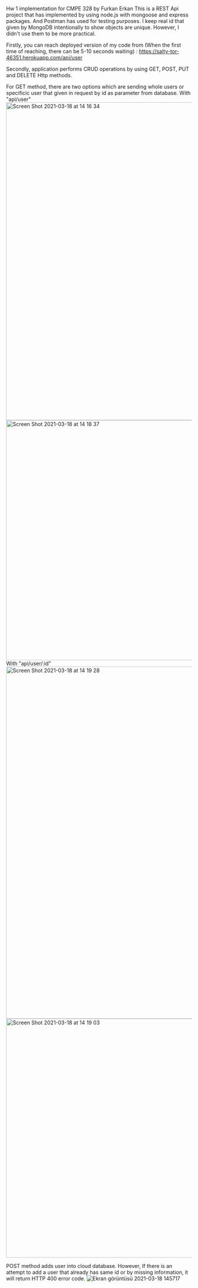 Hw 1 implementation for CMPE 328 by Furkan Erkan
This is a REST Api project that has implemented by using node.js with mongoose and express packages. And Postman has used for testing purposes. I keep real id that given by MongoDB intentionally to show objects are unique. However, I didn't use them to be more practical.

Firstly, you can reach deployed version of my code from (When the first time of reaching, there can be 5-10 seconds waiting) :
https://salty-tor-46351.herokuapp.com/api/user

Secondly, application performs CRUD operations by using GET, POST, PUT and DELETE Http methods.

For GET method, there are two options which are sending whole users or specificic user that given in request by id as parameter from database.
With "api/user"
<img width="862" alt="Screen Shot 2021-03-18 at 14 16 34" src="https://user-images.githubusercontent.com/80795739/111619934-2c9b9e00-87f7-11eb-95b3-13cc8c4ead90.png">
<img width="651" alt="Screen Shot 2021-03-18 at 14 18 37" src="https://user-images.githubusercontent.com/80795739/111619995-3cb37d80-87f7-11eb-9e6a-bcf604f48e50.png">
With "api/user/:id"
<img width="955" alt="Screen Shot 2021-03-18 at 14 19 28" src="https://user-images.githubusercontent.com/80795739/111620015-4341f500-87f7-11eb-98a9-42895d7bd955.png">
<img width="648" alt="Screen Shot 2021-03-18 at 14 19 03" src="https://user-images.githubusercontent.com/80795739/111620024-44732200-87f7-11eb-9fec-3cbd98344959.png">

POST method adds user into cloud database. However, If there is an attempt to add a user that already has same id or by missing information, it will return HTTP 400 error code. ![Ekran görüntüsü 2021-03-18 145717](https://user-images.githubusercontent.com/80795739/111623986-26f48700-87fc-11eb-9409-e7f99b046219.png)

